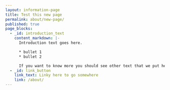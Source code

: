 ```yaml
---
layout: information-page
title: Test this new page
permalink: about/new-page/
published: true
page_blocks:
  - _id: introduction_text
    content_markdown: |-
      Introduction text goes here.

      * bullet 1
      * bullet 2

      If you want to know more you should see other text that we put here.
  - _id: link_button
    link_text: Linky here to go somewhere
    link: /about/
---
```

